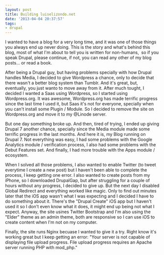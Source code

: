 ```yaml
---
layout: post
title: Building luiselizondo.net
date: '2013-04-04 20:37:57'
tags:
- drupal
---
```


<p>I wanted to have a blog for a very long time, and it was one of those things you always end up never doing. This is the story and what's behind this blog, most of what I'm about to tell you is written for non-humans,&nbsp; so if you speak Drupal, please continue, if not, you can read any other of my blog posts... or read a book.</p><p>After being a Drupal guy, but having problems specially with how Drupal handles Media, I decided to give Wordpress a chance, only to decide that there wasn't a better blog system than Tumblr. And it's great, but, eventually, you just wanto to move away from it. After much tought, I decided I wanted a Saas using Wordpress, so I started using Wordpress.org. It was awesome, Wordpress.org has made terrific progress since the last time I used it, but Saas it's not for everyone, specially when you can't install some Plugin / Module. So I decided to remove the site on Wordpress.org and move it to my @Linode server.</p><p>But one day something broke up. And then, tired of trying, I ended up giving Drupal 7 another chance, specially since the Media module made some terrific progress in the last months. And here it is, my Blog running on Drupal 7. Not everything was easy, I had some problems with the Google Analytics module / verification process, I also had some problems with the Debut Features set. And finally, I had more trouble with the Apps module / ecosystem.</p><p>When I solved all those problems, I also wanted to enable Twitter (to tweet everytime I create a new post) but I haven't been able to complete the process, I keep getting one error. I also wanted to create posts from my iPhone, so I downloaded DrupalGap, but after struggling for a couple of hours without any progress, I decided to give up. But the next day I disabled Global Redirect and everything worked like magic. Only to find out minutes later that the iOS app wasn't what I was expecting and I decided I have to do something about it. There's the "Drupal Create" iOS app but I haven't used it so I don't even know what it does, it might end up being not what I expect. Anyway, the site usines Twitter Bootstrap and I'm also using the "Elder" theme as an admin theme, both are responsive so I can use iOS to create content when I'm not on my computer.</p><p>Finally, the site runs Nginx becuase I wanted to give it a try. Right know it's working great but I keep getting an error: "Your server is not capable of displaying file upload progress. File upload progress requires an Apache server running PHP with mod_php."</p>